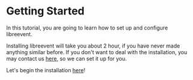 # Getting Started
In this tutorial, you are going to learn how to set up and configure libreevent.

Installing libreevent will take you about 2 hour, if you have never made anything similar before. If you don't want to deal with the installation, you may contact us [here](https://support.janishutz.com/index.php?a=add&category=8), so we can set it up for you.

Let's begin the installation [here](&/setup/installation)!